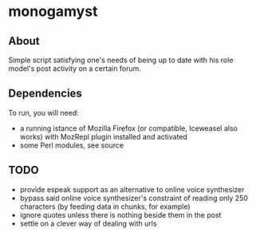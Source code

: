 # monogamyst

About
---
Simple script satisfying one's needs of being up to date with his role model's post activity on a certain forum.

Dependencies
---
To run, you will need:
- a running istance of Mozilla Firefox (or compatible, Iceweasel also works) with MozRepl plugin installed and activated
- some Perl modules, see source

TODO
---
- provide espeak support as an alternative to online voice synthesizer
- bypass said online voice synthesizer's constraint of reading only 250 characters (by feeding data in chunks, for example)
- ignore quotes unless there is nothing beside them in the post
- settle on a clever way of dealing with urls

